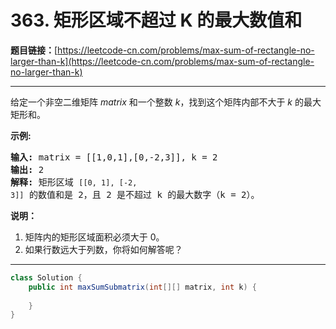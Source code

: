 # 363. 矩形区域不超过 K 的最大数值和

**题目链接：**[https://leetcode-cn.com/problems/max-sum-of-rectangle-no-larger-than-k](https://leetcode-cn.com/problems/max-sum-of-rectangle-no-larger-than-k)

---

<div class="content__1Y2H">
 <div class="notranslate">
  <p>给定一个非空二维矩阵&nbsp;<em>matrix&nbsp;</em>和一个整数<em> k</em>，找到这个矩阵内部不大于 <em>k</em> 的最大矩形和。</p> 
  <p><strong>示例:</strong></p> 
  <pre class="language-text"><strong>输入: </strong>matrix = [[1,0,1],[0,-2,3]], k = 2
<strong>输出: </strong>2 
<strong>解释:</strong>&nbsp;矩形区域&nbsp;<code>[[0, 1], [-2, 3]]</code>&nbsp;的数值和是 2，且 2 是不超过 k 的最大数字（k = 2）。
</pre> 
  <p><strong>说明：</strong></p> 
  <ol> 
   <li>矩阵内的矩形区域面积必须大于 0。</li> 
   <li>如果行数远大于列数，你将如何解答呢？</li> 
  </ol> 
 </div>
</div>

---

```java
class Solution {
    public int maxSumSubmatrix(int[][] matrix, int k) {
        
    }
}
```
